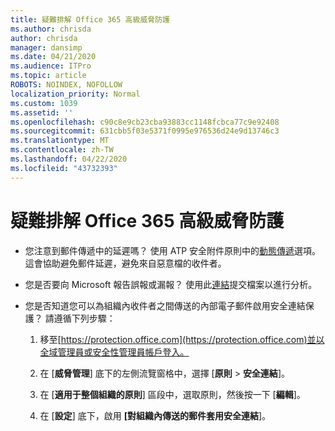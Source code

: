 ```yaml
---
title: 疑難排解 Office 365 高級威脅防護
ms.author: chrisda
author: chrisda
manager: dansimp
ms.date: 04/21/2020
ms.audience: ITPro
ms.topic: article
ROBOTS: NOINDEX, NOFOLLOW
localization_priority: Normal
ms.custom: 1039
ms.assetid: ''
ms.openlocfilehash: c90c8e9cb23cba93883cc1148fcbca77c9e92408
ms.sourcegitcommit: 631cbb5f03e5371f0995e976536d24e9d13746c3
ms.translationtype: MT
ms.contentlocale: zh-TW
ms.lasthandoff: 04/22/2020
ms.locfileid: "43732393"
---
```

# <a name="troubleshooting-office-365-advanced-threat-protection"></a>疑難排解 Office 365 高級威脅防護

- 您注意到郵件傳遞中的延遲嗎？ 使用 ATP 安全附件原則中的[動態傳遞](https://docs.microsoft.com/office365/securitycompliance/dynamic-delivery-and-previewing)選項。 這會協助避免郵件延遲，避免來自惡意檔的收件者。

- 您是否要向 Microsoft 報告誤報或漏報？ 使用此[連結](https://www.microsoft.com/wdsi/filesubmission/)提交檔案以進行分析。

- 您是否知道您可以為組織內收件者之間傳送的內部電子郵件啟用安全連結保護？ 請遵循下列步驟：

  1. 移至[https://protection.office.com](https://protection.office.com)並以全域管理員或安全性管理員帳戶登入。

  2. 在 [**威脅管理**] 底下的左側流覽窗格中，選擇 [**原則** \> **安全連結**]。

  3. 在 [**適用于整個組織的原則**] 區段中，選取原則，然後按一下 [**編輯**]。

  4. 在 [**設定**] 底下，啟用 **[對組織內傳送的郵件套用安全連結**]。

